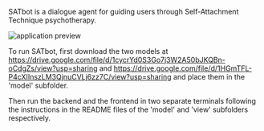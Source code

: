 SATbot is a dialogue agent for guiding users through Self-Attachment Technique psychotherapy.

![application preview](https://github.com/LisaAlaz/SATbot1.2/blob/master/view/preview.png?raw=true)

To run SATbot, first download the two models at https://drive.google.com/file/d/1cycrYd0S3Go7j3W2A50bJKQBn-oCdgZs/view?usp=sharing and https://drive.google.com/file/d/1HGmTFL-P4cXIInszLM3QjnuCVLj6zz7C/view?usp=sharing and place them in the 'model' subfolder.

Then run the backend and the frontend in two separate terminals following the instructions in the README files of the 'model' and 'view' subfolders respectively.

